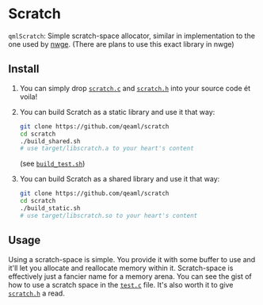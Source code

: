 # Scratch

`qmlScratch`: Simple scratch-space allocator, similar in implementation to the
one used by [nwge]. (There are plans to use this exact library in nwge)

## Install

1. You can simply drop [`scratch.c`](scratch.c) and [`scratch.h`](scratch.h)
   into your source code ét voila!

2. You can build Scratch as a static library and use it that way:
    ```sh
    git clone https://github.com/qeaml/scratch
    cd scratch
    ./build_shared.sh
    # use target/libscratch.a to your heart's content
    ```
    (see [`build_test.sh`](build_test.sh))

3. You can build Scratch as a shared library and use it that way:

    ```sh
    git clone https://github.com/qeaml/scratch
    cd scratch
    ./build_static.sh
    # use target/libscratch.so to your heart's content
    ```

## Usage

Using a scratch-space is simple. You provide it with some buffer to use and
it'll let you allocate and reallocate memory within it. Scratch-space is
effectively just a fancier name for a memory arena. You can see the gist of how
to use a scratch space in the [`test.c`](test.c) file. It's also worth it to
give [`scratch.h`](scratch.h) a read.

[nwge]: https://qeaml.github.io/nwge-docs/INTRO

